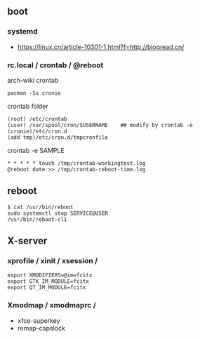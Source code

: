 ## boot

### systemd
- https://linux.cn/article-10301-1.html?f=http://blogread.cn/

### rc.local / crontab / @reboot
arch-wiki crontab
```
pacman -Ss cronie

```
crontab folder 
```
(root) /etc/crontab
(user) /var/spool/cron/$USERNAME    ## modify by crontab -e 
(cronie)/etc/cron.d
(add tmp)/etc/cron.d/tmpcronfile
```
crontab -e SAMPLE
```
* * * * * touch /tmp/crontab-workingtest.log
@reboot date >> /tmp/crontab-reboot-time.log
```


## reboot
```
$ cat /usr/bin/reboot
sudo systemctl stop SERVICE@USER
/usr/bin/reboot-cli
```



## X-server

### xprofile / xinit / xsession /  
```### input fcitx/ibus
export XMODIFIERS=@im=fcitx
export GTK_IM_MODULE=fcitx
export QT_IM_MODULE=fcitx
```

### Xmodmap / xmodmaprc / 
- xfce-superkey
- remap-capslock
